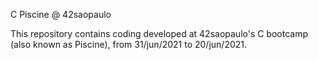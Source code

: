 C Piscine @ 42saopaulo

This repository contains coding developed at 42saopaulo's C bootcamp (also known as Piscine), from 31/jun/2021 to 20/jun/2021.
